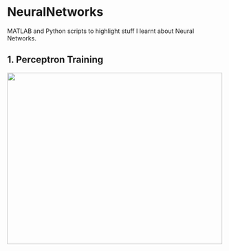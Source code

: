 # NeuralNetworks
MATLAB and Python scripts to highlight stuff I learnt about Neural Networks.

## 1. Perceptron Training
<img src="https://github.com/bhavisheythapar/NeuralNetworks/blob/main/perceptron.gif " width="500" height="400" />
<!-- ![alt text](https://github.com/bhavisheythapar/NeuralNetworks/blob/main/perceptron.gif) -->
